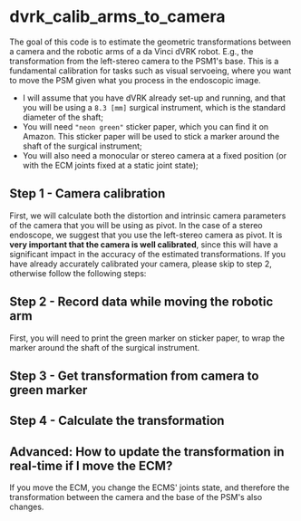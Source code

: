 # dvrk_calib_arms_to_camera
The goal of this code is to estimate the geometric transformations between a camera and the robotic arms of a da Vinci dVRK robot. E.g., the transformation from the left-stereo camera to the PSM1's base. This is a fundamental calibration for tasks such as visual servoeing, where you want to move the PSM given what you process in the endoscopic image.

- I will assume that you have dVRK already set-up and running, and that you will be using a `8.3 [mm]` surgical instrument, which is the standard diameter of the shaft;
- You will need `"neon green"` sticker paper, which you can find it on Amazon. This sticker paper will be used to stick a marker around the shaft of the surgical instrument;
- You will also need a monocular or stereo camera at a fixed position (or with the ECM joints fixed at a static joint state);

## Step 1 - Camera calibration

First, we will calculate both the distortion and intrinsic camera parameters of the camera that you will be using as pivot. In the case of a stereo endoscope, we suggest that you use the left-stereo camera as pivot. It is **very important that the camera is well calibrated**, since this will have a significant impact in the accuracy of the estimated transformations. If you have already accurately calibrated your camera, please skip to step 2, otherwise follow the following steps:


## Step 2 - Record data while moving the robotic arm

First, you will need to print the green marker on sticker paper, to wrap the marker around the shaft of the surgical instrument.


## Step 3 - Get transformation from camera to green marker

## Step 4 - Calculate the transformation

## Advanced: How to update the transformation in real-time if I move the ECM?

If you move the ECM, you change the ECMS' joints state, and therefore the transformation between the camera and the base of the PSM's also changes.